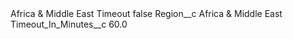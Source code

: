 <?xml version="1.0" encoding="UTF-8"?>
<CustomMetadata xmlns="http://soap.sforce.com/2006/04/metadata" xmlns:xsi="http://www.w3.org/2001/XMLSchema-instance" xmlns:xsd="http://www.w3.org/2001/XMLSchema">
    <label>Africa &amp; Middle East Timeout</label>
    <protected>false</protected>
    <values>
        <field>Region__c</field>
        <value xsi:type="xsd:string">Africa &amp; Middle East</value>
    </values>
    <values>
        <field>Timeout_In_Minutes__c</field>
        <value xsi:type="xsd:double">60.0</value>
    </values>
</CustomMetadata>
